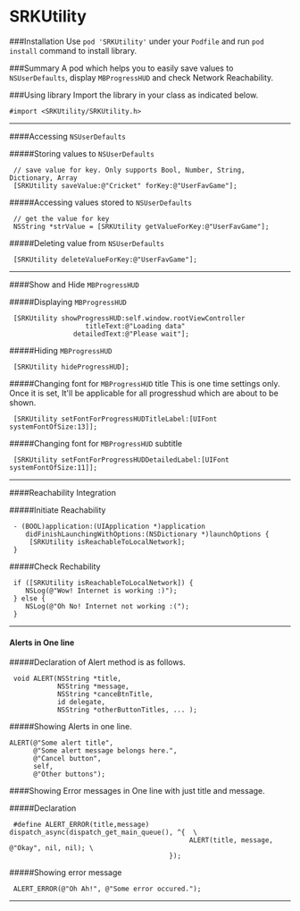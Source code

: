 # SRKUtility

###Installation
Use `pod 'SRKUtility'` under your `Podfile` and run `pod install` command to install library.

###Summary
A pod which helps you to easily save values to `NSUserDefaults`, display `MBProgressHUD` and check Network Reachability.

###Using library
Import the library in your class as indicated below.

    #import <SRKUtility/SRKUtility.h>

***

####Accessing `NSUserDefaults`

#####Storing values to `NSUserDefaults`

     // save value for key. Only supports Bool, Number, String, Dictionary, Array
     [SRKUtility saveValue:@"Cricket" forKey:@"UserFavGame"];
    
#####Accessing values stored to `NSUserDefaults`

     // get the value for key
     NSString *strValue = [SRKUtility getValueForKey:@"UserFavGame"];

#####Deleting value from `NSUserDefaults`

     [SRKUtility deleteValueForKey:@"UserFavGame"];

***

####Show and Hide `MBProgressHUD`

#####Displaying `MBProgressHUD`

     [SRKUtility showProgressHUD:self.window.rootViewController 
                       titleText:@"Loading data" 
                    detailedText:@"Please wait"];

#####Hiding `MBProgressHUD`

     [SRKUtility hideProgressHUD];

#####Changing font for `MBProgressHUD` title
This is one time settings only. Once it is set, It'll be applicable for all progresshud which are about to be shown.

     [SRKUtility setFontForProgressHUDTitleLabel:[UIFont systemFontOfSize:13]];

#####Changing font for `MBProgressHUD` subtitle

     [SRKUtility setFontForProgressHUDDetailedLabel:[UIFont systemFontOfSize:11]];

***

####Reachability Integration

#####Initiate Reachability

     - (BOOL)application:(UIApplication *)application 
        didFinishLaunchingWithOptions:(NSDictionary *)launchOptions {
         [SRKUtility isReachableToLocalNetwork];
     }

#####Check Rechability

     if ([SRKUtility isReachableToLocalNetwork]) {
        NSLog(@"Wow! Internet is working :)");
     } else {
        NSLog(@"Oh No! Internet not working :(");
     }

***

#### Alerts in One line

#####Declaration of Alert method is as follows.

     void ALERT(NSString *title, 
                NSString *message,
                NSString *canceBtnTitle,
                id delegate,
                NSString *otherButtonTitles, ... );

#####Showing Alerts in one line.

    ALERT(@"Some alert title",
          @"Some alert message belongs here.", 
          @"Cancel button",
          self,
          @"Other buttons");

####Showing Error messages in One line with just title and message.

#####Declaration

     #define ALERT_ERROR(title,message)    dispatch_async(dispatch_get_main_queue(), ^{  \
                                                 ALERT(title, message, @"Okay", nil, nil); \
                                            });

#####Showing error message

     ALERT_ERROR(@"Oh Ah!", @"Some error occured.");

***
